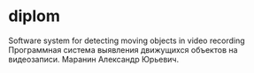# diplom
Software system for detecting moving objects in video recording 
Программная система выявления движущихся объектов на видеозаписи. Маранин Александр Юрьевич.
